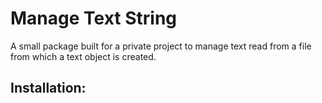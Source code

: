 # Manage Text String

A small package built for a private project to manage text read from a file from which a text object is created.

## Installation:


